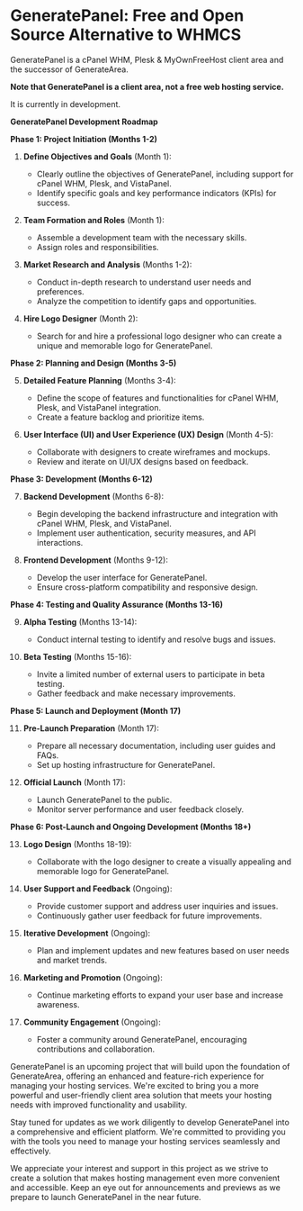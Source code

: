 # GeneratePanel: Free and Open Source Alternative to WHMCS
GeneratePanel is a cPanel WHM, Plesk & MyOwnFreeHost client area and the successor of GenerateArea.

**Note that GeneratePanel is a client area, not a free web hosting service.**

It is currently in development.

**GeneratePanel Development Roadmap**

**Phase 1: Project Initiation (Months 1-2)**

1. **Define Objectives and Goals** (Month 1):
   - Clearly outline the objectives of GeneratePanel, including support for cPanel WHM, Plesk, and VistaPanel.
   - Identify specific goals and key performance indicators (KPIs) for success.

2. **Team Formation and Roles** (Month 1):
   - Assemble a development team with the necessary skills.
   - Assign roles and responsibilities.

3. **Market Research and Analysis** (Months 1-2):
   - Conduct in-depth research to understand user needs and preferences.
   - Analyze the competition to identify gaps and opportunities.

4. **Hire Logo Designer** (Month 2):
   - Search for and hire a professional logo designer who can create a unique and memorable logo for GeneratePanel.

**Phase 2: Planning and Design (Months 3-5)**

5. **Detailed Feature Planning** (Months 3-4):
   - Define the scope of features and functionalities for cPanel WHM, Plesk, and VistaPanel integration.
   - Create a feature backlog and prioritize items.

6. **User Interface (UI) and User Experience (UX) Design** (Month 4-5):
   - Collaborate with designers to create wireframes and mockups.
   - Review and iterate on UI/UX designs based on feedback.

**Phase 3: Development (Months 6-12)**

7. **Backend Development** (Months 6-8):
   - Begin developing the backend infrastructure and integration with cPanel WHM, Plesk, and VistaPanel.
   - Implement user authentication, security measures, and API interactions.

8. **Frontend Development** (Months 9-12):
   - Develop the user interface for GeneratePanel.
   - Ensure cross-platform compatibility and responsive design.

**Phase 4: Testing and Quality Assurance (Months 13-16)**

9. **Alpha Testing** (Months 13-14):
   - Conduct internal testing to identify and resolve bugs and issues.

10. **Beta Testing** (Months 15-16):
    - Invite a limited number of external users to participate in beta testing.
    - Gather feedback and make necessary improvements.

**Phase 5: Launch and Deployment (Month 17)**

11. **Pre-Launch Preparation** (Month 17):
    - Prepare all necessary documentation, including user guides and FAQs.
    - Set up hosting infrastructure for GeneratePanel.

12. **Official Launch** (Month 17):
    - Launch GeneratePanel to the public.
    - Monitor server performance and user feedback closely.

**Phase 6: Post-Launch and Ongoing Development (Months 18+)**

13. **Logo Design** (Months 18-19):
    - Collaborate with the logo designer to create a visually appealing and memorable logo for GeneratePanel.

14. **User Support and Feedback** (Ongoing):
    - Provide customer support and address user inquiries and issues.
    - Continuously gather user feedback for future improvements.

15. **Iterative Development** (Ongoing):
    - Plan and implement updates and new features based on user needs and market trends.

16. **Marketing and Promotion** (Ongoing):
    - Continue marketing efforts to expand your user base and increase awareness.

17. **Community Engagement** (Ongoing):
    - Foster a community around GeneratePanel, encouraging contributions and collaboration.

GeneratePanel is an upcoming project that will build upon the foundation of GenerateArea, offering an enhanced and feature-rich experience for managing your hosting services. We're excited to bring you a more powerful and user-friendly client area solution that meets your hosting needs with improved functionality and usability.

Stay tuned for updates as we work diligently to develop GeneratePanel into a comprehensive and efficient platform. We're committed to providing you with the tools you need to manage your hosting services seamlessly and effectively.

We appreciate your interest and support in this project as we strive to create a solution that makes hosting management even more convenient and accessible. Keep an eye out for announcements and previews as we prepare to launch GeneratePanel in the near future.
